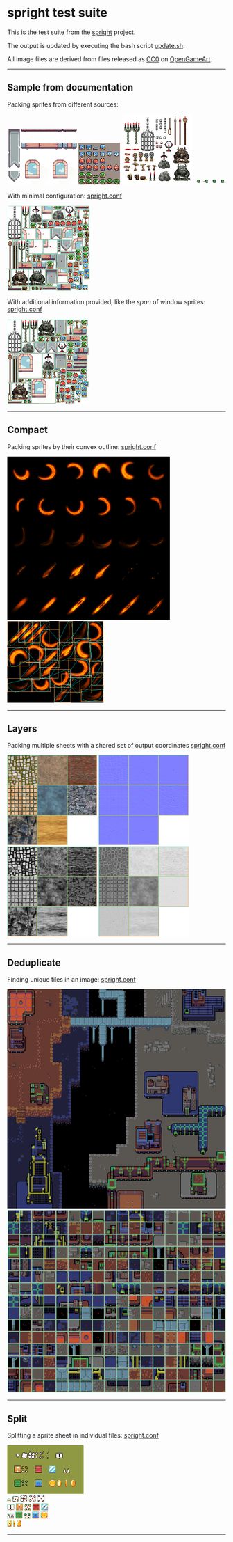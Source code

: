spright test suite
==================

This is the test suite from the [spright](https://github.com/houmain/spright) project.

The output is updated by executing the  bash script [update.sh](update.sh).

All image files are derived from files released as [CC0](https://creativecommons.org/publicdomain/zero/1.0/) on [OpenGameArt](https://opengameart.org).

--------

## Sample from documentation

Packing sprites from different sources:

<kbd><img src="docs/Decorations (32x32).png"/></kbd> <img src="docs/Old enemies 2.png"/> <kbd><img src="docs/misc_scenery.png"/></kbd> <kbd><img src="docs/Orc Attack/Frame01.png"/></kbd> <kbd><img src="docs/Orc Attack/Frame02.png"/></kbd> <kbd><img src="docs/Orc Attack/Frame03.png"/></kbd> <kbd><img src="docs/Orc Attack/Frame04.png"/></kbd>

With minimal configuration: [spright.conf](docs-auto/spright.conf)

<kbd><img src="docs-auto/spright0.png"/></kbd>

With additional information provided, like the _span_ of window sprites: [spright.conf](docs/spright.conf)

<kbd><img src="docs/spright0.png"/></kbd>

--------

## Compact

Packing sprites by their convex outline: [spright.conf](compact/spright.conf)

<kbd><img src="compact/Preview_Alternative_3.png"/></kbd>
<kbd><img src="compact/compact.png"/></kbd>

--------

## Layers

Packing multiple sheets with a shared set of output coordinates [spright.conf](layers/spright.conf)

<kbd><img src="layers/spright0-diffuse.png"/></kbd>
<kbd><img src="layers/spright0-normals.png"/></kbd>
<kbd><img src="layers/spright0-height.png"/></kbd>
<kbd><img src="layers/spright0-roughness.png"/></kbd>

--------

## Deduplicate

Finding unique tiles in an image: [spright.conf](deduplicate/spright.conf)

<kbd><img src="deduplicate/colony-sim-extended-prev.png"/></kbd>
<kbd><img src="deduplicate/spright0.png"/></kbd>

--------

## Split

Splitting a sprite sheet in individual files: [spright.conf](split/spright.conf)

<kbd><img src="split/Items.png"/></kbd><br/>
<kbd><img src="split/out/sprite001.png"/></kbd>
<kbd><img src="split/out/sprite002.png"/></kbd>
<kbd><img src="split/out/sprite003.png"/></kbd>
<kbd><img src="split/out/sprite004.png"/></kbd>
<kbd><img src="split/out/sprite005.png"/></kbd><br/>
<kbd><img src="split/out/sprite006.png"/></kbd>
<kbd><img src="split/out/sprite007.png"/></kbd>
<kbd><img src="split/out/sprite008.png"/></kbd>
<kbd><img src="split/out/sprite009.png"/></kbd>
<kbd><img src="split/out/sprite010.png"/></kbd><br/>
<kbd><img src="split/out/sprite011.png"/></kbd>
<kbd><img src="split/out/sprite012.png"/></kbd>
<kbd><img src="split/out/sprite013.png"/></kbd>
<kbd><img src="split/out/sprite014.png"/></kbd>
<kbd><img src="split/out/sprite015.png"/></kbd><br/>
<kbd><img src="split/out/sprite016.png"/></kbd>
<kbd><img src="split/out/sprite017.png"/></kbd>
<kbd><img src="split/out/sprite018.png"/></kbd>

--------

